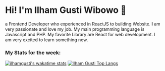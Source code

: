 # Hi! I'm Ilham Gusti Wibowo 👋

a Frontend Developer who experienced in ReactJS to building Website. I am very passionate and love my job. My main programming language is Javascript and PHP. My favorite Library are React for web development. I am very excited to learn something new.


### My Stats for the week:

[![ilhamgusti's wakatime stats](https://github-readme-stats.vercel.app/api/wakatime?username=ilhamgusti&layout=compact&hide=INI,Git%20Config,%20Apache%20Config,%20Properties,Text,Git,Jade,MDX,SQL,%20XML,Groovy,reStructuredText,ca65%20assembler,Java,Docker,sass,SCSS,CSS,CSV,Blade%20Template,Batchfile,Kotlin,Astro,Lua,Makefile)](https://wakatime.com/@ilhamgusti) [![Ilham Gusti Top Langs](https://github-readme-stats.vercel.app/api/top-langs/?username=ilhamgusti&count_private=true&show_icons=true&langs_count=10&layout=compact&hide=c,c++,css,makefile,blade,roff,shell,less,m4,dart,dockerfile,objective-c,kotlin,swift)](https://github.com/ilhamgusti)




